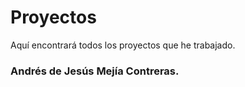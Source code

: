 # Proyectos
Aquí encontrará todos los proyectos que he trabajado.

### Andrés de Jesús Mejía Contreras.
